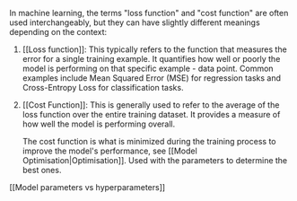 In machine learning, the terms "loss function" and "cost function" are often used interchangeably, but they can have slightly different meanings depending on the context:

1. [[Loss function]]: This typically refers to the function that measures the error for a single training example. It quantifies how well or poorly the model is performing on that specific example - data point. Common examples include Mean Squared Error (MSE) for regression tasks and Cross-Entropy Loss for classification tasks.

2. [[Cost Function]]: This is generally used to refer to the average of the loss function over the entire training dataset. It provides a measure of how well the model is performing overall. 
   
   The cost function is what is minimized during the training process to improve the model's performance, see [[Model Optimisation|Optimisation]]. Used with the parameters to determine the best ones.

[[Model parameters vs hyperparameters]]
